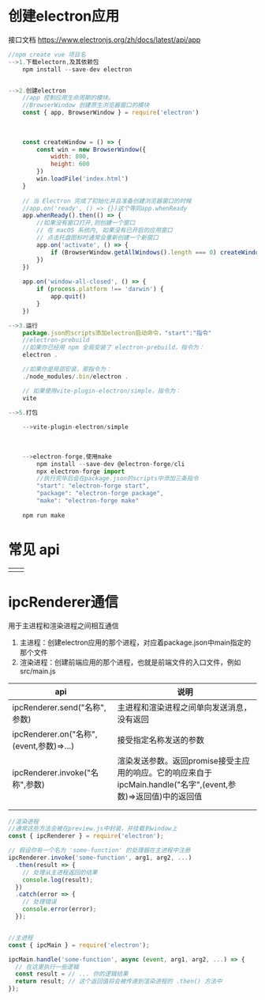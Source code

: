 # 创建electron应用
接口文档
	https://www.electronjs.org/zh/docs/latest/api/app

```javascript
//npm create vue 项目名
-->1.下载electorn,及其依赖包
	npm install --save-dev electron


-->2.创建electron
	//app 控制应用生命周期的模块。
	//BrowserWindow 创建原生浏览器窗口的模块
	const { app, BrowserWindow } = require('electron')
	
	
	
	const createWindow = () => {  
		const win = new BrowserWindow({  
			width: 800,  
			height: 600  
		})  
		win.loadFile('index.html')  
	}
	
	// 当 Electron 完成了初始化并且准备创建浏览器窗口的时候
	//app.on('ready', () => {})这个等同app.whenReady
	app.whenReady().then(() => {  
		//如果没有窗口打开,则创建一个窗口
		// 在 macOS 系统内, 如果没有已开启的应用窗口  
		// 点击托盘图标时通常会重新创建一个新窗口
		app.on('activate', () => {  
			if (BrowserWindow.getAllWindows().length === 0) createWindow()  
		})
	})
	
	app.on('window-all-closed', () => {  
		if (process.platform !== 'darwin') {  
			app.quit()  
		}
	})

-->3.运行
    package.json的scripts添加electron启动命令，"start":"指令"
    //electron-prebuild
	//如果你已经用 npm 全局安装了 electron-prebuild，指令为：
	electron .

	//如果你是局部安装，那指令为：
	./node_modules/.bin/electron .

    // 如果使用vite-plugin-electron/simple，指令为：
    vite
    
-->5.打包

	-->vite-plugin-electron/simple
			
		
		
	-->electron-forge,使用make
		npm install --save-dev @electron-forge/cli  
		npx electron-forge import
		//执行完毕后会在package.json的scripts中添加三条指令
		"start": "electron-forge start",  
		"package": "electron-forge package",  
		"make": "electron-forge make"
	
	npm run make
```
# 常见 api

|     |     |
| --- | --- |
|     |     |
# ipcRenderer通信
用于主进程和渲染进程之间相互通信
1. 主进程：创建electron应用的那个进程，对应着package.json中main指定的那个文件
2. 渲染进程：创建前端应用的那个进程，也就是前端文件的入口文件，例如src/main.js

| api                                | 说明                                                                        |
| ---------------------------------- | ------------------------------------------------------------------------- |
| ipcRenderer.send("名称",参数)          | 主进程和渲染进程之间单向发送消息，没有返回                                                     |
| ipcRenderer.on("名称",(event,参数)=>…) | 接受指定名称发送的参数                                                               |
| ipcRenderer.invoke("名称",参数)        | 渲染发送参数。返回promise接受主应用的响应。它的响应来自于ipcMain.handle("名字",(event,参数)=>返回值)中的返回值 |
|                                    |                                                                           |
|                                    |                                                                           |
```js
//渲染进程
//通常这些方法会被在preview.js中封装，并挂载到window上
const { ipcRenderer } = require('electron');

// 假设你有一个名为 'some-function' 的处理器在主进程中注册
ipcRenderer.invoke('some-function', arg1, arg2, ...)
  .then(result => {
    // 处理从主进程返回的结果
    console.log(result);
  })
  .catch(error => {
    // 处理错误
    console.error(error);
  });


//主进程
const { ipcMain } = require('electron');

ipcMain.handle('some-function', async (event, arg1, arg2, ...) => {
  // 在这里执行一些逻辑
  const result = // ... 你的逻辑结果
  return result; // 这个返回值将会被传递到渲染进程的 .then() 方法中
});

```
